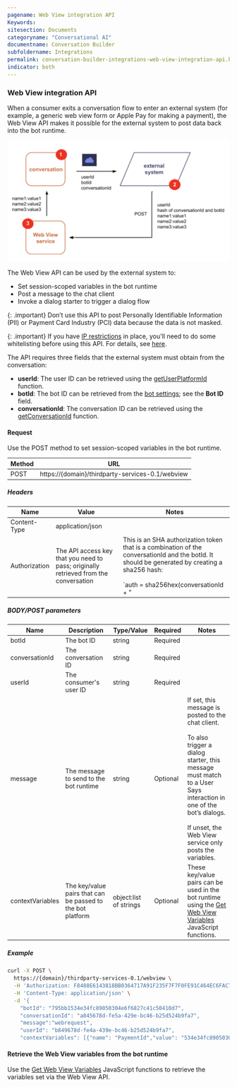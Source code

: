 ```yaml
---
pagename: Web View integration API
Keywords:
sitesection: Documents
categoryname: "Conversational AI"
documentname: Conversation Builder
subfoldername: Integrations
permalink: conversation-builder-integrations-web-view-integration-api.html
indicator: both
---
```


### Web View integration API

When a consumer exits a conversation flow to enter an external system (for example, a generic web view form or Apple Pay for making a payment), the Web View API makes it possible for the external system to post data back into the bot runtime.

<img style="width:550px" src="img/ConvoBuilder/web_view_api_flow.png">

The Web View API can be used by the external system to:

- Set session-scoped variables in the bot runtime
- Post a message to the chat client
- Invoke a dialog starter to trigger a dialog flow

{: .important}
Don’t use this API to post Personally Identifiable Information (PII) or Payment Card Industry (PCI) data because the data is not masked.

{: .important}
If you have [IP restrictions](https://knowledge.liveperson.com/security-regulations-security-ip-restriction.html) in place, you'll need to do some whitelisting before using this API. For details, see [here](conversation-builder-networking-security.html).

The API requires three fields that the external system must obtain from the conversation:
- **userId**: The user ID can be retrieved using the [getUserPlatformId](conversation-builder-scripting-functions-get-user-data.html#get-user-platform-id-and-platform-type) function.
- **botId**: The bot ID can be retrieved from the [bot settings](conversation-builder-bots-bot-basics.html#configure-bot-settings); see the **Bot ID** field. 
- **conversationId**: The conversation ID can be retrieved using the [getConversationId](conversation-builder-scripting-functions-get-set-contextual-data.html#get-conversation-id) function.

#### Request

Use the POST method to set session-scoped variables in the bot runtime.

| Method | URL |
|---|---|
| POST  | https://{domain}/thirdparty-services-0.1/webview |

##### Headers

| Name | Value | Notes |
|---|---|---|
| Content-Type | application/json | |
| Authorization | The API access key  that you need to pass; originally retrieved from the conversation | This is an SHA authorization token that is a combination of the conversationId and the botId. It should be generated by creating a sha256 hash: <br/><br/>`auth = sha256hex(conversationId + “ || “ + botId)` <br/><br/>For example: `sha256hex(“abcd || xyz”)` <br/><br/>Note the space, two pipe characters, and space after the conversationId. |

##### BODY/POST parameters

| Name | Description | Type/Value | Required | Notes |
|---|---|---|--|--|
| botId | The bot ID | string | Required | |
| conversationId | The conversation ID | string | Required | |
| userId | The consumer's user ID | string | Required | |
| message | The message to send to the bot runtime | string | Optional | If set, this message is posted to the chat client. <br/><br/>To also trigger a dialog starter, this message must match to a User Says interaction in one of the bot’s dialogs. <br/><br/>If unset, the Web View service only posts the variables. |
| contextVariables | The key/value pairs that can be passed to the bot platform | object:list of strings | Optional | These key/value pairs can be used in the bot runtime using the [Get Web View Variables](conversation-builder-scripting-functions-get-set-contextual-data.html#get-web-view-variables) JavaScript functions. |

##### Example

```bash
curl -X POST \
  https://{domain}/thirdparty-services-0.1/webview \
  -H 'Authorization: F8488E6143818BB0364717A91F235F7F7F0FE91C464EC6FAC7ECF0D3393EBBAF' \
  -H 'Content-Type: application/json' \
  -d '{
    "botId": "795bb1534e34fc89050304e6f6827c41c50410d7",
    "conversationId": "a845678d-fe5a-429e-bc46-b25d524b9fa7",
    "message":"webrequest",
    "userId": "b849678d-fe4a-439e-bc46-b25d524b9fa7",
    "contextVariables": [{"name": "PaymentId","value": "534e34fc89050304e6f6827c41c50410d7"}, {"name": "PaymentStatus","value": "PROCESSED"}]}'
```

#### Retrieve the Web View variables from the bot runtime
Use the [Get Web View Variables](conversation-builder-scripting-functions-get-set-contextual-data.html#get-web-view-variables) JavaScript functions to retrieve the variables set via the Web View API.
